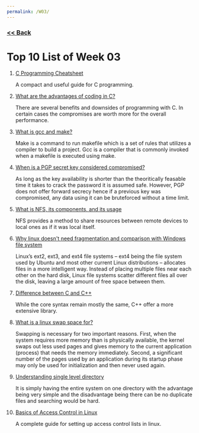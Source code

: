 ```yaml
---
permalink: /W03/
---
```

### [<< Back](../)

# Top 10 List of Week 03

1. [C Programming Cheatsheet](https://developerinsider.co/c-programming-language-cheat-sheet/)<br>

	A compact and useful guide for C programming.<br>

2. [What are the advantages of coding in C?](https://data-flair.training/blogs/advantages-and-disadvantages-of-c/)<br>

	There are several benefits and downsides of programming with C. In certain cases the compromises are worth more for the overall performance.<br>

3. [What is gcc and make?](https://stackoverflow.com/questions/768373/what-is-the-difference-between-make-and-gcc)<br>

	Make is a command to run makefile which is a set of rules that utilizes a compiler to build a project. Gcc is a compiler that is commonly invoked when a makefile is executed using make.<br>

4. [When is a PGP secret key considered compromised?](https://security.stackexchange.com/questions/154969/is-a-secret-pgp-key-considered-compromised-if-it-reaches-the-net)<br>

	As long as the key availability is shorter than the theoritically feasable time it takes to crack the password it is assumed safe. However, PGP does not offer forward secrecy hence if a previous key was compromised, any data using it can be bruteforced without a time limit.<br>

5. [What is NFS, its components, and its usage](https://medium.com/mtiakakom/network-file-system-nfs-f1a14b7b33e2)<br>

	NFS provides a method to share resources between remote devices to local ones as if it was local itself.<br>

6. [Why linux doesn't need fragmentation and comparison with Windows file system](https://www.howtogeek.com/115229/htg-explains-why-linux-doesnt-need-defragmenting/)<br>

	Linux’s ext2, ext3, and ext4 file systems – ext4 being the file system used by Ubuntu and most other current Linux distributions – allocates files in a more intelligent way. Instead of placing multiple files near each other on the hard disk, Linux file systems scatter different files all over the disk, leaving a large amount of free space between them.<br>

7. [Difference between C and C++](https://www.geeksforgeeks.org/difference-between-c-and-c/)<br>

	While the core syntax remain mostly the same, C++ offer a more extensive library.<br>

8. [What is a linux swap space for?](https://www.linux.com/news/all-about-linux-swap-space/)<br>

	Swapping is necessary for two important reasons. First, when the system requires more memory than is physically available, the kernel swaps out less used pages and gives memory to the current application (process) that needs the memory immediately. Second, a significant number of the pages used by an application during its startup phase may only be used for initialization and then never used again.<br>

9. [Understanding single level directory](https://www.javatpoint.com/os-single-level-directory)<br>

	It is simply having the entire system on one directory with the advantage being very simple and the disadvantage being there can be no duplicate files and searching would be hard.<br>

10. [Basics of Access Control in Linux](https://devconnected.com/access-control-lists-on-linux-explained/)<br>

	A complete guide for setting up access control lists in linux.<br>
